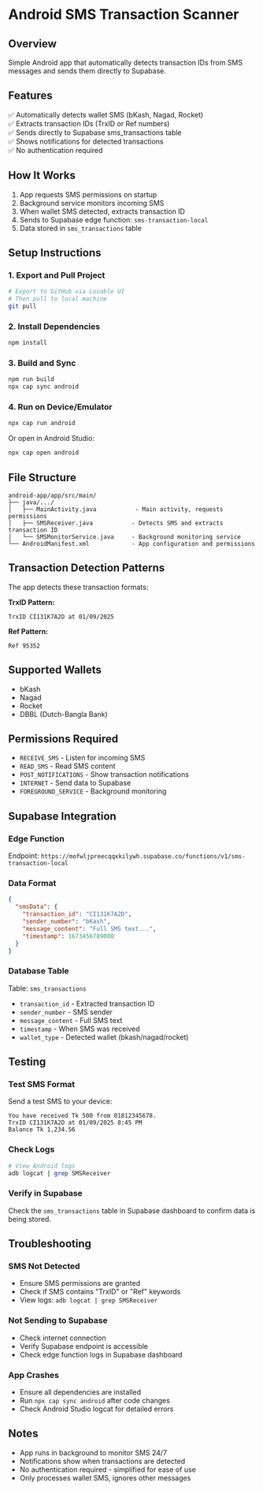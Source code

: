 # Android SMS Transaction Scanner

## Overview
Simple Android app that automatically detects transaction IDs from SMS messages and sends them directly to Supabase.

## Features
✅ Automatically detects wallet SMS (bKash, Nagad, Rocket)  
✅ Extracts transaction IDs (TrxID or Ref numbers)  
✅ Sends directly to Supabase sms_transactions table  
✅ Shows notifications for detected transactions  
✅ No authentication required  

## How It Works
1. App requests SMS permissions on startup
2. Background service monitors incoming SMS
3. When wallet SMS detected, extracts transaction ID
4. Sends to Supabase edge function: `sms-transaction-local`
5. Data stored in `sms_transactions` table

## Setup Instructions

### 1. Export and Pull Project
```bash
# Export to GitHub via Lovable UI
# Then pull to local machine
git pull
```

### 2. Install Dependencies
```bash
npm install
```

### 3. Build and Sync
```bash
npm run build
npx cap sync android
```

### 4. Run on Device/Emulator
```bash
npx cap run android
```

Or open in Android Studio:
```bash
npx cap open android
```

## File Structure
```
android-app/app/src/main/
├── java/.../
│   ├── MainActivity.java           - Main activity, requests permissions
│   ├── SMSReceiver.java           - Detects SMS and extracts transaction ID
│   └── SMSMonitorService.java     - Background monitoring service
└── AndroidManifest.xml            - App configuration and permissions
```

## Transaction Detection Patterns

The app detects these transaction formats:

**TrxID Pattern:**
```
TrxID CI131K7A2D at 01/09/2025
```

**Ref Pattern:**
```
Ref 95352
```

## Supported Wallets
- bKash
- Nagad
- Rocket
- DBBL (Dutch-Bangla Bank)

## Permissions Required
- `RECEIVE_SMS` - Listen for incoming SMS
- `READ_SMS` - Read SMS content
- `POST_NOTIFICATIONS` - Show transaction notifications
- `INTERNET` - Send data to Supabase
- `FOREGROUND_SERVICE` - Background monitoring

## Supabase Integration

### Edge Function
Endpoint: `https://mofwljpreecqqxkilywh.supabase.co/functions/v1/sms-transaction-local`

### Data Format
```json
{
  "smsData": {
    "transaction_id": "CI131K7A2D",
    "sender_number": "bKash",
    "message_content": "Full SMS text...",
    "timestamp": 1673456789000
  }
}
```

### Database Table
Table: `sms_transactions`
- `transaction_id` - Extracted transaction ID
- `sender_number` - SMS sender
- `message_content` - Full SMS text
- `timestamp` - When SMS was received
- `wallet_type` - Detected wallet (bkash/nagad/rocket)

## Testing

### Test SMS Format
Send a test SMS to your device:
```
You have received Tk 500 from 01812345678.
TrxID CI131K7A2D at 01/09/2025 8:45 PM
Balance Tk 1,234.56
```

### Check Logs
```bash
# View Android logs
adb logcat | grep SMSReceiver
```

### Verify in Supabase
Check the `sms_transactions` table in Supabase dashboard to confirm data is being stored.

## Troubleshooting

### SMS Not Detected
- Ensure SMS permissions are granted
- Check if SMS contains "TrxID" or "Ref" keywords
- View logs: `adb logcat | grep SMSReceiver`

### Not Sending to Supabase
- Check internet connection
- Verify Supabase endpoint is accessible
- Check edge function logs in Supabase dashboard

### App Crashes
- Ensure all dependencies are installed
- Run `npx cap sync android` after code changes
- Check Android Studio logcat for detailed errors

## Notes
- App runs in background to monitor SMS 24/7
- Notifications show when transactions are detected
- No authentication required - simplified for ease of use
- Only processes wallet SMS, ignores other messages
